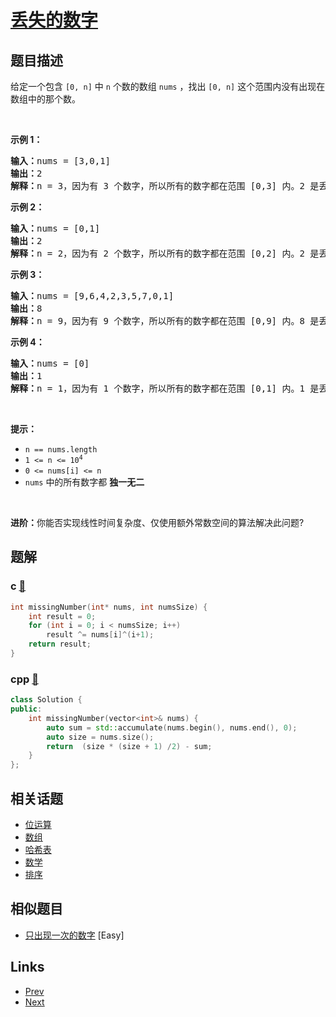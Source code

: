 
# [丢失的数字](https://leetcode-cn.com/problems/missing-number)

## 题目描述

<p>给定一个包含 <code>[0, n]</code>&nbsp;中&nbsp;<code>n</code>&nbsp;个数的数组 <code>nums</code> ，找出 <code>[0, n]</code> 这个范围内没有出现在数组中的那个数。</p>

<ul>
</ul>

<p>&nbsp;</p>

<p><strong>示例 1：</strong></p>

<pre>
<strong>输入：</strong>nums = [3,0,1]
<strong>输出：</strong>2
<b>解释：</b>n = 3，因为有 3 个数字，所以所有的数字都在范围 [0,3] 内。2 是丢失的数字，因为它没有出现在 nums 中。</pre>

<p><strong>示例 2：</strong></p>

<pre>
<strong>输入：</strong>nums = [0,1]
<strong>输出：</strong>2
<b>解释：</b>n = 2，因为有 2 个数字，所以所有的数字都在范围 [0,2] 内。2 是丢失的数字，因为它没有出现在 nums 中。</pre>

<p><strong>示例 3：</strong></p>

<pre>
<strong>输入：</strong>nums = [9,6,4,2,3,5,7,0,1]
<strong>输出：</strong>8
<b>解释：</b>n = 9，因为有 9 个数字，所以所有的数字都在范围 [0,9] 内。8 是丢失的数字，因为它没有出现在 nums 中。</pre>

<p><strong>示例 4：</strong></p>

<pre>
<strong>输入：</strong>nums = [0]
<strong>输出：</strong>1
<b>解释：</b>n = 1，因为有 1 个数字，所以所有的数字都在范围 [0,1] 内。1 是丢失的数字，因为它没有出现在 nums 中。</pre>

<p>&nbsp;</p>

<p><strong>提示：</strong></p>

<ul>
	<li><code>n == nums.length</code></li>
	<li><code>1 &lt;= n &lt;= 10<sup>4</sup></code></li>
	<li><code>0 &lt;= nums[i] &lt;= n</code></li>
	<li><code>nums</code> 中的所有数字都 <strong>独一无二</strong></li>
</ul>

<p>&nbsp;</p>

<p><strong>进阶：</strong>你能否实现线性时间复杂度、仅使用额外常数空间的算法解决此问题?</p>


## 题解

### c [🔗](missing-number.c) 
```c
int missingNumber(int* nums, int numsSize) {
    int result = 0;
    for (int i = 0; i < numsSize; i++)
        result ^= nums[i]^(i+1);
    return result;
}
```
### cpp [🔗](missing-number.cpp) 
```cpp
class Solution {
public:
    int missingNumber(vector<int>& nums) {
        auto sum = std::accumulate(nums.begin(), nums.end(), 0);
        auto size = nums.size();
        return  (size * (size + 1) /2) - sum;
    }
};
```


## 相关话题

- [位运算](../../tags/bit-manipulation.md) 
- [数组](../../tags/array.md) 
- [哈希表](../../tags/hash-table.md) 
- [数学](../../tags/math.md) 
- [排序](../../tags/sorting.md) 


## 相似题目

- [只出现一次的数字](../single-number/README.md)  [Easy] 


## Links

- [Prev](../palindrome-permutation/README.md) 
- [Next](../closest-binary-search-tree-value/README.md) 

